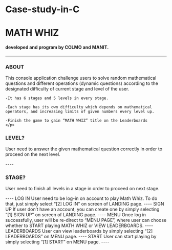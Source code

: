 # Case-study-in-C
<h1>MATH WHIZ</h1>
<h4>developed and program by COLMO and MANIT.</h4>

-----
<h3>ABOUT</h3>
    <p>This console application challenge users to solve random mathematical questions and different operations (dynamic questions) according to the designated difficulty of current stage and level of the user.
    

    -It has 6 stages and 5 levels in every stage. 

    -Each stage has its own difficulty which depends on mathematical operators, and increasing limits of given numbers every level up.

    -Finish the game to gain “MATH WHIZ” title on the Leaderboards
    </p> 

<h3>LEVEL?</h3>
    <p> User need to answer the given mathematical question correctly in order to proceed on the next level.
    </p> 
----
<h3>STAGE?</h3>
    </p>User need to finish all levels in a stage in order to proceed on next stage.
    </p> 
----
LOG IN
    User need to be log-in on account to play Math Whiz. To do that, just simply select “[2] LOG IN” on screen of LANDING page.
----
SIGN UP
    If user don’t have an account, you can create one by simply selecting “[1] SIGN UP” on screen of LANDING page.
----
MENU
    Once log in successfully, user will be re-direct to “MENU PAGE”, where user can choose whether to START playing MATH WHIZ or VIEW LEADERBOARDS.
----
LEADERBOARDS
    User can view leaderboards by simply selecting
    “[2] LEADERBOARDS” on MENU page.
----
START
    User can start playing by simply selecting “[1] START” on
    MENU page.
----